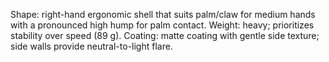 Shape: right-hand ergonomic shell that suits palm/claw for medium hands with a pronounced high hump for palm contact.
Weight: heavy; prioritizes stability over speed (89 g).
Coating: matte coating with gentle side texture; side walls provide neutral-to-light flare.
